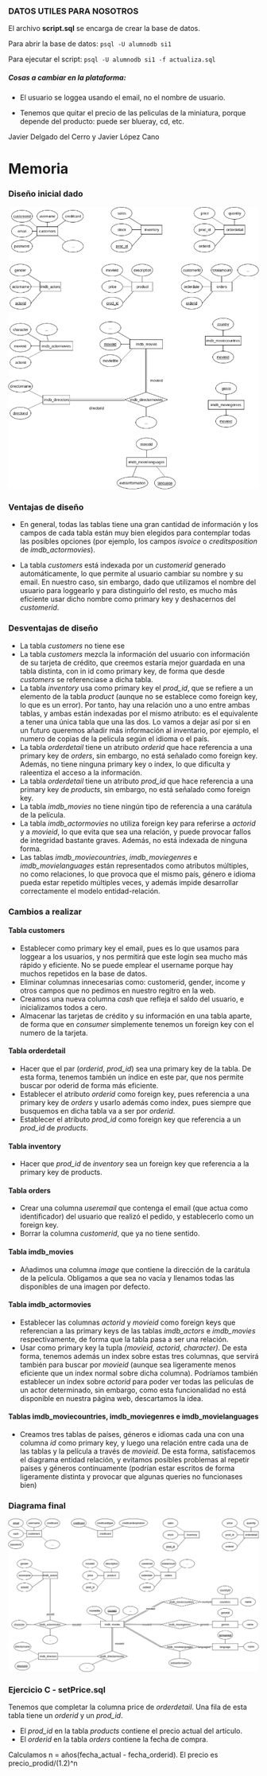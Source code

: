 ### DATOS UTILES PARA NOSOTROS

El archivo **script.sql** se encarga de crear la base de datos.

Para abrir la base de datos: `psql -U alumnodb si1`

Para ejecutar el script: `psql -U alumnodb si1 -f actualiza.sql`

##### Cosas a cambiar en la plataforma:

- El usuario se loggea usando el email, no el nombre de usuario.

- Tenemos que quitar el precio de las peliculas de la miniatura, porque depende del producto: puede ser blueray, cd, etc.








Javier Delgado del Cerro y Javier López Cano

# Memoria
### Diseño inicial dado

![](diagram.png)

### Ventajas de diseño

- En general, todas las tablas tiene una gran cantidad de información y los campos de cada tabla están muy bien elegidos para contemplar todas las posibles opciones (por ejemplo, los campos *isvoice* o *creditsposition* de *imdb_actormovies*).

- La tabla *customers* está indexada por un *customerid* generado automáticamente, lo que permite al usuario cambiar su nombre y su email. En nuestro caso, sin embargo, dado que utilizamos el nombre del usuario para loggearlo y para distinguirlo del resto, es mucho más eficiente usar dicho nombre como primary key y deshacernos del *customerid*.

### Desventajas de diseño

- La tabla *customers* no tiene ese
- La tabla *customers* mezcla la información del usuario con información de su tarjeta de crédito, que creemos estaría mejor guardada en una tabla distinta, con in id como primary key, de forma que desde *customers* se referenciase a dicha tabla.
- La tabla *inventory* usa como primary key el *prod_id*, que se refiere a un elemento de la tabla *product* (aunque no se establece como foreign key, lo que es un error). Por tanto, hay una relación uno a uno entre ambas tablas, y ambas están indexadas por el mismo atributo: es el equivalente a tener una única tabla que una las dos. Lo vamos a dejar así por si en un futuro queremos añadir más información al inventario, por ejemplo, el numero de copias de la película según el idioma o el país.
- La tabla *orderdetail* tiene un atributo *orderid* que hace referencia a una primary key de *orders*, sin embargo, no está señalado como foreign key. Además, no tiene ninguna primary key o index, lo que dificulta y raleentiza el acceso a la información.
- La tabla *orderdetail* tiene un atributo *prod_id* que hace referencia a una primary key de *products*, sin embargo, no está señalado como foreign key.
- La tabla *imdb_movies* no tiene ningún tipo de referencia a una carátula de la película.
- La tabla *imdb_actormovies* no utiliza foreign key para referirse a *actorid* y a *movieid*, lo que evita que sea una relación, y puede provocar fallos de integridad bastante graves. Además, no está indexada de ninguna forma.
- Las tablas *imdb_moviecountries*, *imdb_moviegenres* e *imdb_movielanguages* están representados como atributos múltiples, no como relaciones, lo que provoca que el mismo país, género e idioma pueda estar repetido múltiples veces, y además impide desarrollar correctamente el modelo entidad-relación.

### Cambios a realizar

#### Tabla customers

- Establecer como primary key el email, pues es lo que usamos para loggear a los usuarios, y nos permitirá que este login sea mucho más rápido y eficiente. No se puede emplear el username porque hay muchos repetidos en la base de datos.
- Eliminar columnas innecesarias como: customerid, gender, income y otros campos que no pedimos en nuestro regitro en la web.
- Creamos una nueva columna *cash* que refleja el saldo del usuario, e inicializamos todos a cero.
- Almacenar las tarjetas de crédito y su información en una tabla aparte, de forma que en *consumer* simplemente tenemos un foreign key con el numero de la tarjeta.

#### Tabla orderdetail
- Hacer que el par (*orderid*, *prod_id*) sea una primary key de la tabla. De esta forma, tenemos también un índice en este par, que nos permite buscar por oderid de forma más eficiente.
- Establecer el atributo *orderid* como foreign key, pues referencia a una primary key de *orders* y usarlo además como index, pues siempre que busquemos en dicha tabla va a ser por *orderid*.
- Establecer el atributo *prod_id* como foreign key que referencia a un *prod_id* de *products*.

#### Tabla inventory

- Hacer que *prod_id* de *inventory* sea un foreign key que referencia a la primary key de products.

#### Tabla orders

- Crear una columna *useremail* que contenga el email (que actua como identificador) del usuario que realizó el pedido, y establecerlo como un foreign key.
- Borrar la columna *customerid*, que ya no tiene sentido.

#### Tabla imdb_movies

- Añadimos una columna *image* que contiene la dirección de la carátula de la película. Obligamos a que sea no vacía y llenamos todas las disponibles de una imagen por defecto.

#### Tabla imdb_actormovies

- Establecer las columnas *actorid* y *movieid* como foreign keys que referencian a las primary keys de las tablas *imdb_actors* e *imdb_movies* respectivamente, de forma que la tabla pasa a ser una relación.
- Usar como primary key la tupla *(movieid, actorid, character)*. De esta forma, tenemos además un index sobre estas tres columnas, que servirá también para buscar por *movieid* (aunque sea ligeramente menos eficiente que un index normal sobre dicha columna). Podríamos también establecer un index sobre *actorid* para poder ver todas las películas de un actor determinado, sin embargo, como esta funcionalidad no está disponible en nuestra página web, descartamos la idea.

#### Tablas imdb_moviecountries, imdb_moviegenres e imdb_movielanguages

- Creamos tres tablas de países, géneros e idiomas cada una con una columna *id* como primary key, y luego una relación entre cada una de las tablas y la película a través de *movieid*. De esta forma, satisfacemos el diagrama entidad relación, y evitamos posibles problemas al repetir países y géneros continuamente (podrían estar escritos de forma ligeramente distinta y provocar que algunas queries no funcionases bien)

### Diagrama final

![](diagram_final.png)




### Ejercicio C - setPrice.sql

Tenemos que completar la columna price de *orderdetail*. Una fila de esta tabla tiene un *orderid* y un *prod_id*.

- El *prod_id* en la tabla *products* contiene el precio actual del artículo.
- El *orderid* en la tabla *orders* contiene la fecha de compra.

Calculamos n = años(fecha_actual - fecha_orderid). El precio es precio_prodid/(1.2)^n
